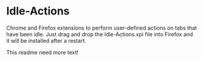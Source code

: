 Idle-Actions
============

Chrome and Firefox extensions to perform user-defined actions on tabs that have been idle.
Just drag and drop the Idle-Actions.xpi file into Firefox and it will be installed after a restart.

This readme need more text!
